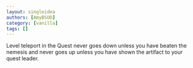 ```yaml
---
layout: singleidea
authors: [AmyBSOD]
category: [vanilla]
tags: []
---
```

Level teleport in the Quest never goes down unless you have beaten the nemesis and never goes up unless you have shown the artifact to your quest leader.

